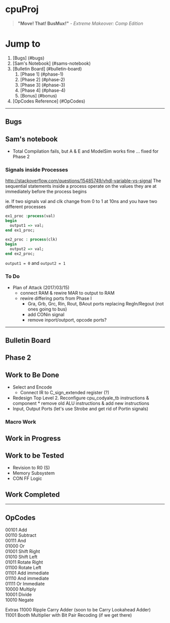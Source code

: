 # cpuProj

> **"Move! That! BusMux!"** _- Extreme Makeover: Comp Edition_


# Jump to
1. [Bugs] (#bugs)
2. [Sam's Notebook] (#sams-notebook)
3. [Bulletin Board] (#bulletin-board)
    1. [Phase 1] (#phase-1)
    2. [Phase 2] (#phase-2)
    3. [Phase 3] (#phase-3)
    4. [Phase 4] (#phase-4)
    5. [Bonus] (#bonus)
4. [OpCodes Reference] (#OpCodes)

***
## Bugs

## Sam's notebook

 * Total Compilation fails, but A & E and ModelSim works fine ... fixed for Phase 2
 

### Signals inside Processes
http://stackoverflow.com/questions/15485749/vhdl-variable-vs-signal
The sequential statements inside a process operate on the values they are at immediately before the process begins 


ie. If two signals val and clk change from 0 to 1 at 10ns and you have two different processes
```VHDL
ex1_proc :process(val)
begin
  output1 => val; 
end ex1_proc;

ex2_proc : process(clk)
begin
  output2 => val;
end ex2_proc;
```
`output1 = 0` and `output2 = 1`

### To Do
 
* Plan of Attack
 	(2017/03/15)
 	* connect RAM & rewire MAR to output to RAM
	* rewire differing ports from Phase I
		* Gra, Grb, Grc, Rin, Rout, BAout ports replacing RegIn/Regout (not ones going to bus)
		* add CONin signal
		* remove inport/outport, opcode ports?
***
## Bulletin Board
## Phase 2
## Work to Be Done
* Select and Encode
	* Connect IR to C_sign_extended register (?)
* Redesign Top Level
	2. Reconfigure cpu_codyale_tb instructions & component
		*  remove old ALU instructions & add new instructions
* Input, Output Ports (let's use Strobe and get rid of Portin signals)
    
    
### Macro Work

## Work in Progress

## Work to be Tested
* Revision to R0 (S)
* Memory Subsystem
* CON FF Logic

## Work Completed
***

## OpCodes
00101   Add  
00110   Subtract  
00111   And  
01000   Or  
01001   Shift Right  
01010   Shift Left  
01011   Rotate Right  
01100   Rotate Left  
01101   Add immediate  
01110   And immediate  
01111   Or Immediate  
10000   Multiply  
10001   Divide  
10010   Negate  

Extras
11000   Ripple Carry Adder (soon to be Carry Lookahead Adder)  
11001   Booth Multiplier with Bit Pair Recoding (if we get there)     
